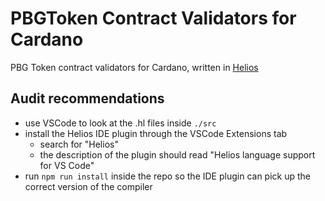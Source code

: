 # PBGToken Contract Validators for Cardano

PBG Token contract validators for Cardano, written in [Helios](https://www.helios-lang.io)

## Audit recommendations

- use VSCode to look at the .hl files inside `./src`
- install the Helios IDE plugin through the VSCode Extensions tab 
   - search for "Helios"
   - the description of the plugin should read "Helios language support for VS Code"
- run `npm run install` inside the repo so the IDE plugin can pick up the correct version of the compiler
